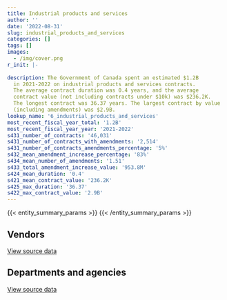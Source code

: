 ```yaml
---
title: Industrial products and services
author: ''
date: '2022-08-31'
slug: industrial_products_and_services
categories: []
tags: []
images:
  - /img/cover.png
r_init: |-
  
description: The Government of Canada spent an estimated $1.2B
  in 2021-2022 on industrial products and services contracts.
  The average contract duration was 0.4 years, and the average
  contract value (not including contracts under $10k) was $236.2K.
  The longest contract was 36.37 years. The largest contract by value
  (including amendments) was $2.9B.
lookup_name: '6_industrial_products_and_services'
most_recent_fiscal_year_total: '1.2B'
most_recent_fiscal_year_year: '2021-2022'
s431_number_of_contracts: '46,031'
s431_number_of_contracts_with_amendments: '2,514'
s431_number_of_contracts_amendments_percentage: '5%'
s432_mean_amendment_increase_percentage: '83%'
s434_mean_number_of_amendments: '1.51'
s433_total_amendment_increase_value: '953.8M'
s424_mean_duration: '0.4'
s421_mean_contract_value: '236.2K'
s425_max_duration: '36.37'
s422_max_contract_value: '2.9B'
---
```


<script src="/rmarkdown-libs/htmlwidgets/htmlwidgets.js"></script>
<link href="/rmarkdown-libs/datatables-css/datatables-crosstalk.css" rel="stylesheet" />
<script src="/rmarkdown-libs/datatables-binding/datatables.js"></script>
<script src="/rmarkdown-libs/jquery/jquery-3.6.0.min.js"></script>
<link href="/rmarkdown-libs/dt-core-bootstrap/css/dataTables.bootstrap.min.css" rel="stylesheet" />
<link href="/rmarkdown-libs/dt-core-bootstrap/css/dataTables.bootstrap.extra.css" rel="stylesheet" />
<script src="/rmarkdown-libs/dt-core-bootstrap/js/jquery.dataTables.min.js"></script>
<script src="/rmarkdown-libs/dt-core-bootstrap/js/dataTables.bootstrap.min.js"></script>
<link href="/rmarkdown-libs/crosstalk/css/crosstalk.min.css" rel="stylesheet" />
<script src="/rmarkdown-libs/crosstalk/js/crosstalk.min.js"></script>
<script src="/rmarkdown-libs/htmlwidgets/htmlwidgets.js"></script>
<link href="/rmarkdown-libs/datatables-css/datatables-crosstalk.css" rel="stylesheet" />
<script src="/rmarkdown-libs/datatables-binding/datatables.js"></script>
<script src="/rmarkdown-libs/jquery/jquery-3.6.0.min.js"></script>
<link href="/rmarkdown-libs/dt-core-bootstrap/css/dataTables.bootstrap.min.css" rel="stylesheet" />
<link href="/rmarkdown-libs/dt-core-bootstrap/css/dataTables.bootstrap.extra.css" rel="stylesheet" />
<script src="/rmarkdown-libs/dt-core-bootstrap/js/jquery.dataTables.min.js"></script>
<script src="/rmarkdown-libs/dt-core-bootstrap/js/dataTables.bootstrap.min.js"></script>
<link href="/rmarkdown-libs/crosstalk/css/crosstalk.min.css" rel="stylesheet" />
<script src="/rmarkdown-libs/crosstalk/js/crosstalk.min.js"></script>

{{< entity_summary_params >}}
{{< /entity_summary_params >}}

## Vendors

<div id="htmlwidget-1" style="width:100%;height:auto;" class="datatables html-widget"></div>
<script type="application/json" data-for="htmlwidget-1">{"x":{"style":"bootstrap","filter":"none","vertical":false,"data":[["<a href=\"/vendors/2220742_ontario/\">2220742 Ontario<\/a>","<a href=\"/vendors/3d_datacomm/\">3D datacomm<\/a>","<a href=\"/vendors/3m_canada_company/\">3M Canada Company<\/a>","<a href=\"/vendors/73719_newfoundland_labrador/\">73719 Newfoundland Labrador<\/a>","<a href=\"/vendors/9275_0181_quebec/\">9275 0181 Quebec<\/a>","<a href=\"/vendors/ab_sciex/\">AB Sciex<\/a>","<a href=\"/vendors/abb/\">ABB<\/a>","<a href=\"/vendors/abbott/\">Abbott<\/a>","<a href=\"/vendors/access_2_networks/\">Access 2 Networks<\/a>","<a href=\"/vendors/acklands_grainger/\">Acklands Grainger<\/a>","<a href=\"/vendors/acme_future_security_controls/\">Acme Future Security Controls<\/a>","<a href=\"/vendors/act/\">ACT<\/a>","<a href=\"/vendors/adapt_pharma_canada/\">Adapt Pharma Canada<\/a>","<a href=\"/vendors/adga_group/\">ADGA Group<\/a>","<a href=\"/vendors/advanced_business_interiors/\">Advanced Business Interiors<\/a>","<a href=\"/vendors/advanced_chippewa_technologies/\">Advanced Chippewa Technologies<\/a>","<a href=\"/vendors/aecom/\">AECOM<\/a>","<a href=\"/vendors/aeg_fuels/\">AEG Fuels<\/a>","<a href=\"/vendors/aerex_avionics/\">AEREX Avionics<\/a>","<a href=\"/vendors/aero_feu/\">Aero Feu<\/a>","<a href=\"/vendors/aero_supplies/\">Aero Supplies<\/a>","<a href=\"/vendors/afw_construction/\">AFW Construction<\/a>","<a href=\"/vendors/agilent/\">Agilent<\/a>","<a href=\"/vendors/ainsworth/\">Ainsworth<\/a>","<a href=\"/vendors/air_liquide_canada/\">Air Liquide Canada<\/a>","<a href=\"/vendors/airborne_systems/\">Airborne Systems<\/a>","<a href=\"/vendors/airboss_defense/\">AirBoss Defense<\/a>","<a href=\"/vendors/airbus/\">Airbus<\/a>","<a href=\"/vendors/alliance_energy/\">Alliance Energy<\/a>","<a href=\"/vendors/alliance_engineering_construction/\">Alliance Engineering Construction<\/a>","<a href=\"/vendors/als_canada/\">ALS Canada<\/a>","<a href=\"/vendors/altis_human_resources/\">Altis Human Resources<\/a>","<a href=\"/vendors/amazon/\">Amazon<\/a>","<a href=\"/vendors/amer_sports_canada/\">Amer Sports Canada<\/a>","<a href=\"/vendors/amron_construction/\">Amron Construction<\/a>","<a href=\"/vendors/amtech_aeronautical/\">Amtech Aeronautical<\/a>","<a href=\"/vendors/amtek_engineering/\">Amtek Engineering<\/a>","<a href=\"/vendors/anixter/\">Anixter<\/a>","<a href=\"/vendors/apparel_trimmings/\">Apparel Trimmings<\/a>","<a href=\"/vendors/applied_electonics/\">Applied Electonics<\/a>","<a href=\"/vendors/applied_systems_engineering/\">Applied Systems Engineering<\/a>","<a href=\"/vendors/apron_fuel_services/\">Apron Fuel Services<\/a>","<a href=\"/vendors/aqua_guard_spill_response/\">Aqua Guard Spill Response<\/a>","<a href=\"/vendors/aqua_lung_canada/\">Aqua Lung Canada<\/a>","<a href=\"/vendors/artex_sportswear/\">Artex Sportswear<\/a>","<a href=\"/vendors/asbex/\">Asbex<\/a>","<a href=\"/vendors/asokan_business_interiors/\">Asokan Business Interiors<\/a>","<a href=\"/vendors/atco/\">ATCO<\/a>","<a href=\"/vendors/atlantic_business_interiors/\">Atlantic Business Interiors<\/a>","<a href=\"/vendors/atlantica_mechanical_contractors/\">Atlantica Mechanical Contractors<\/a>","<a href=\"/vendors/ats_services/\">ATS Services<\/a>","<a href=\"/vendors/atwill_morin/\">Atwill Morin<\/a>","<a href=\"/vendors/av_tech/\">AV Tech<\/a>","<a href=\"/vendors/avi_spl_canada/\">AVI SPL Canada<\/a>","<a href=\"/vendors/avjet_holding/\">AVJET Holding<\/a>","<a href=\"/vendors/avondale_construction/\">Avondale Construction<\/a>","<a href=\"/vendors/axys_technologies/\">AXYS Technologies<\/a>","<a href=\"/vendors/b_braun_of_canada/\">B Braun of Canada<\/a>","<a href=\"/vendors/babcock_international_group/\">Babcock International Group<\/a>","<a href=\"/vendors/bae_systems/\">BAE Systems<\/a>","<a href=\"/vendors/banctec_canada/\">BancTec Canada<\/a>","<a href=\"/vendors/bargreen_ellingson/\">Bargreen Ellingson<\/a>","<a href=\"/vendors/baxter/\">Baxter<\/a>","<a href=\"/vendors/beckman_coulter_canada/\">Beckman Coulter Canada<\/a>","<a href=\"/vendors/bell_canada/\">Bell Canada<\/a>","<a href=\"/vendors/bell_textron/\">Bell Textron<\/a>","<a href=\"/vendors/bio_nuclear_diagnostics/\">Bio Nuclear Diagnostics<\/a>","<a href=\"/vendors/biomerieux_canada/\">Biomerieux Canada<\/a>","<a href=\"/vendors/black_mcdonald/\">Black McDonald<\/a>","<a href=\"/vendors/blumetric_environmental/\">Blumetric Environmental<\/a>","<a href=\"/vendors/bmt_fleet_technology/\">BMT Fleet Technology<\/a>","<a href=\"/vendors/bollore_logistics/\">Bollore Logistics<\/a>","<a href=\"/vendors/bombardier/\">Bombardier<\/a>","<a href=\"/vendors/bomimed/\">BOMImed<\/a>","<a href=\"/vendors/bouthillette_parizeau/\">Bouthillette Parizeau<\/a>","<a href=\"/vendors/brandt_tractor/\">Brandt Tractor<\/a>","<a href=\"/vendors/brawn_construction/\">Brawn Construction<\/a>","<a href=\"/vendors/broadnet_telecom/\">Broadnet Telecom<\/a>","<a href=\"/vendors/bronswerk_marine/\">Bronswerk Marine<\/a>","<a href=\"/vendors/brookfield_global_integrated_solutions/\">Brookfield Global Integrated Solutions<\/a>","<a href=\"/vendors/brs_innovations/\">BRS Innovations<\/a>","<a href=\"/vendors/bruker/\">Bruker<\/a>","<a href=\"/vendors/bureau_veritas/\">Bureau Veritas<\/a>","<a href=\"/vendors/c_core/\">C Core<\/a>","<a href=\"/vendors/cadex/\">Cadex<\/a>","<a href=\"/vendors/cae/\">CAE<\/a>","<a href=\"/vendors/calian/\">Calian<\/a>","<a href=\"/vendors/campbell_scientific_canada/\">Campbell Scientific Canada<\/a>","<a href=\"/vendors/canadian_corps_of_commissionaires/\">Canadian Corps of Commissionaires<\/a>","<a href=\"/vendors/canadian_leaseback/\">Canadian Leaseback<\/a>","<a href=\"/vendors/canadian_maritime_engineering/\">Canadian Maritime Engineering<\/a>","<a href=\"/vendors/canadian_nuclear_laboratories/\">Canadian Nuclear Laboratories<\/a>","<a href=\"/vendors/canadian_standards_association/\">Canadian Standards Association<\/a>","<a href=\"/vendors/canadyne_technologies/\">Canadyne Technologies<\/a>","<a href=\"/vendors/canam_ponts_canada/\">Canam Ponts Canada<\/a>","<a href=\"/vendors/canon/\">Canon<\/a>","<a href=\"/vendors/cansel_survey_equipment/\">Cansel Survey Equipment<\/a>","<a href=\"/vendors/cantec_systems/\">Cantec Systems<\/a>","<a href=\"/vendors/carleton_life_support_systems/\">Carleton Life Support Systems<\/a>","<a href=\"/vendors/carleton_university/\">Carleton University<\/a>","<a href=\"/vendors/carmichael_engineering/\">Carmichael Engineering<\/a>","<a href=\"/vendors/casp_aerospace/\">CASP Aerospace<\/a>","<a href=\"/vendors/cbci_telecom/\">CBCI Telecom<\/a>","<a href=\"/vendors/cdw_canada/\">CDW Canada<\/a>","<a href=\"/vendors/chandos_construction/\">Chandos Construction<\/a>","<a href=\"/vendors/chevron/\">Chevron<\/a>","<a href=\"/vendors/chubb_edwards/\">Chubb Edwards<\/a>","<a href=\"/vendors/cima/\">CIMA<\/a>","<a href=\"/vendors/clariant_canada/\">Clariant Canada<\/a>","<a href=\"/vendors/clermark/\">Clermark<\/a>","<a href=\"/vendors/coastal_restoration_masonry/\">Coastal Restoration Masonry<\/a>","<a href=\"/vendors/colt_canada/\">Colt Canada<\/a>","<a href=\"/vendors/columbia_fuels/\">Columbia Fuels<\/a>","<a href=\"/vendors/combat_networks/\">Combat Networks<\/a>","<a href=\"/vendors/compucom_canada/\">Compucom Canada<\/a>","<a href=\"/vendors/compugen/\">Compugen<\/a>","<a href=\"/vendors/con_pro_industries_canada/\">Con Pro Industries Canada<\/a>","<a href=\"/vendors/concept_controls/\">Concept Controls<\/a>","<a href=\"/vendors/conexsys/\">CONEXSYS<\/a>","<a href=\"/vendors/connex_telecommunications/\">Connex Telecommunications<\/a>","<a href=\"/vendors/convergint_technologies/\">Convergint Technologies<\/a>","<a href=\"/vendors/ctoms/\">CTOMS<\/a>","<a href=\"/vendors/cubic_defense_applications/\">Cubic Defense Applications<\/a>","<a href=\"/vendors/cullen_diesel_power/\">Cullen Diesel Power<\/a>","<a href=\"/vendors/cummins_canada/\">Cummins Canada<\/a>","<a href=\"/vendors/d_doyle_installations/\">D Doyle Installations<\/a>","<a href=\"/vendors/d_mark_biosciences/\">D Mark Biosciences<\/a>","<a href=\"/vendors/daimler/\">Daimler<\/a>","<a href=\"/vendors/dalhousie_university/\">Dalhousie University<\/a>","<a href=\"/vendors/dasco_equipment/\">DASCO Equipment<\/a>","<a href=\"/vendors/data_communications_management/\">Data Communications Management<\/a>","<a href=\"/vendors/davtair_industries/\">Davtair Industries<\/a>","<a href=\"/vendors/dbc_marine_safety_systems/\">DBC Marine Safety Systems<\/a>","<a href=\"/vendors/decisive_group/\">Decisive Group<\/a>","<a href=\"/vendors/delco_automation/\">Delco Automation<\/a>","<a href=\"/vendors/dell_computer/\">Dell Computer<\/a>","<a href=\"/vendors/devlin_construction/\">Devlin Construction<\/a>","<a href=\"/vendors/dew_engineering/\">DEW Engineering<\/a>","<a href=\"/vendors/dexter_construction/\">Dexter Construction<\/a>","<a href=\"/vendors/diligens/\">Diligens<\/a>","<a href=\"/vendors/dnr_consulting_group/\">DNR Consulting Group<\/a>","<a href=\"/vendors/draeger/\">Draeger<\/a>","<a href=\"/vendors/dss_marine/\">DSS Marine<\/a>","<a href=\"/vendors/dymech_engineering/\">Dymech Engineering<\/a>","<a href=\"/vendors/eastpoint_engineering/\">Eastpoint Engineering<\/a>","<a href=\"/vendors/ebsco_canada/\">EBSCO Canada<\/a>","<a href=\"/vendors/eclipsys_solutions/\">Eclipsys Solutions<\/a>","<a href=\"/vendors/elbit_systems/\">Elbit Systems<\/a>","<a href=\"/vendors/ellisdon/\">Ellisdon<\/a>","<a href=\"/vendors/emcon_services/\">Emcon Services<\/a>","<a href=\"/vendors/emergent_biosolutions/\">Emergent Biosolutions<\/a>","<a href=\"/vendors/empowered_networks/\">Empowered Networks<\/a>","<a href=\"/vendors/ems_technologies/\">EMS Technologies<\/a>","<a href=\"/vendors/englobe/\">Englobe<\/a>","<a href=\"/vendors/entrust/\">Entrust<\/a>","<a href=\"/vendors/esbe_scientific_industries/\">ESBE Scientific Industries<\/a>","<a href=\"/vendors/esri/\">ESRI<\/a>","<a href=\"/vendors/evolvecomp_construction/\">EvolveComp Construction<\/a>","<a href=\"/vendors/fca_canada/\">FCA Canada<\/a>","<a href=\"/vendors/felix_technology/\">Felix Technology<\/a>","<a href=\"/vendors/ffg/\">FFG<\/a>","<a href=\"/vendors/fidelity_engineering_construction/\">Fidelity Engineering Construction<\/a>","<a href=\"/vendors/finning_international/\">Finning International<\/a>","<a href=\"/vendors/flex_knit/\">Flex Knit<\/a>","<a href=\"/vendors/flight_fuels/\">Flight Fuels<\/a>","<a href=\"/vendors/fn_herstal/\">FN Herstal<\/a>","<a href=\"/vendors/ford_motor_company/\">Ford Motor Company<\/a>","<a href=\"/vendors/fort_garry_fire_truck/\">Fort Garry Fire Truck<\/a>","<a href=\"/vendors/fournier_construction_industrielle/\">Fournier Construction Industrielle<\/a>","<a href=\"/vendors/francis_canada_truck_centre/\">Francis Canada Truck Centre<\/a>","<a href=\"/vendors/frequentis_canada/\">Frequentis Canada<\/a>","<a href=\"/vendors/fsc/\">FSC<\/a>","<a href=\"/vendors/g4s_security_services/\">G4S Security Services<\/a>","<a href=\"/vendors/gab_induspac/\">GAB Induspac<\/a>","<a href=\"/vendors/gamble_technologies/\">Gamble Technologies<\/a>","<a href=\"/vendors/gap_wireless/\">Gap Wireless<\/a>","<a href=\"/vendors/gartner/\">Gartner<\/a>","<a href=\"/vendors/gateway_mechanical_services/\">Gateway Mechanical Services<\/a>","<a href=\"/vendors/gdi_services/\">GDI Services<\/a>","<a href=\"/vendors/general_dynamics/\">General Dynamics<\/a>","<a href=\"/vendors/general_electric_canada/\">General Electric Canada<\/a>","<a href=\"/vendors/general_motors/\">General Motors<\/a>","<a href=\"/vendors/genesis_integration/\">Genesis Integration<\/a>","<a href=\"/vendors/genome_quebec/\">Genome Quebec<\/a>","<a href=\"/vendors/gentex_international/\">Gentex International<\/a>","<a href=\"/vendors/george_courey/\">George Courey<\/a>","<a href=\"/vendors/geospectrum_technologies/\">GeoSpectrum Technologies<\/a>","<a href=\"/vendors/getinge_canada/\">Getinge Canada<\/a>","<a href=\"/vendors/gfl_environmental/\">GFL Environmental<\/a>","<a href=\"/vendors/gilmore_reproductions/\">Gilmore Reproductions<\/a>","<a href=\"/vendors/glasshouse_systems/\">GlassHouse Systems<\/a>","<a href=\"/vendors/global_life_sciences_solutions/\">Global Life Sciences Solutions<\/a>","<a href=\"/vendors/global_total_office/\">Global Total Office<\/a>","<a href=\"/vendors/global_upholstery/\">Global Upholstery<\/a>","<a href=\"/vendors/gm_developpement/\">GM Developpement<\/a>","<a href=\"/vendors/go_deep_international/\">Go Deep International<\/a>","<a href=\"/vendors/golder_associates/\">Golder Associates<\/a>","<a href=\"/vendors/grand_toy/\">Grand Toy<\/a>","<a href=\"/vendors/graw_radiosondes/\">Graw Radiosondes<\/a>","<a href=\"/vendors/grey_rock_services/\">Grey Rock Services<\/a>","<a href=\"/vendors/griffin_engineered_systems/\">Griffin Engineered Systems<\/a>","<a href=\"/vendors/gunter_langkopf_maschinenbau/\">Gunter Langkopf Maschinenbau<\/a>","<a href=\"/vendors/harnois_energies/\">Harnois Energies<\/a>","<a href=\"/vendors/hawboldt_industries/\">Hawboldt Industries<\/a>","<a href=\"/vendors/haworth/\">Haworth<\/a>","<a href=\"/vendors/heddle_marine_services/\">Heddle Marine Services<\/a>","<a href=\"/vendors/hensoltd_sensors/\">Hensoltd Sensors<\/a>","<a href=\"/vendors/hercules_slr/\">Hercules SLR<\/a>","<a href=\"/vendors/highlands_fuel_delivery/\">Highlands Fuel Delivery<\/a>","<a href=\"/vendors/hitachi_data_systems/\">Hitachi Data Systems<\/a>","<a href=\"/vendors/hitrac/\">Hitrac<\/a>","<a href=\"/vendors/honeywell/\">Honeywell<\/a>","<a href=\"/vendors/hoskin_scientific/\">Hoskin Scientific<\/a>","<a href=\"/vendors/houle_electric/\">Houle Electric<\/a>","<a href=\"/vendors/humansystems/\">HumanSystems<\/a>","<a href=\"/vendors/hypertec/\">Hypertec<\/a>","<a href=\"/vendors/ibiska_telecom/\">Ibiska Telecom<\/a>","<a href=\"/vendors/ibm_canada/\">IBM Canada<\/a>","<a href=\"/vendors/iceberg_networks/\">Iceberg Networks<\/a>","<a href=\"/vendors/iic_technologies/\">IIC Technologies<\/a>","<a href=\"/vendors/illumina_canada/\">Illumina Canada<\/a>","<a href=\"/vendors/imperial_oil/\">Imperial Oil<\/a>","<a href=\"/vendors/imtech_marine_canada/\">Imtech Marine Canada<\/a>","<a href=\"/vendors/indal_technologies/\">Indal Technologies<\/a>","<a href=\"/vendors/industra_construction/\">Industra Construction<\/a>","<a href=\"/vendors/industries_ocean/\">Industries Ocean<\/a>","<a href=\"/vendors/innovasea_marine_systems_canada/\">Innovasea Marine Systems Canada<\/a>","<a href=\"/vendors/insa/\">Insa<\/a>","<a href=\"/vendors/integra_networks/\">Integra Networks<\/a>","<a href=\"/vendors/integrated_distribution_systems/\">Integrated Distribution Systems<\/a>","<a href=\"/vendors/inter_medico/\">Inter Medico<\/a>","<a href=\"/vendors/interactive_audio_visual/\">Interactive Audio Visual<\/a>","<a href=\"/vendors/intercon_marine/\">Intercon Marine<\/a>","<a href=\"/vendors/interworks_contracting/\">Interworks Contracting<\/a>","<a href=\"/vendors/iron_mountain/\">Iron Mountain<\/a>","<a href=\"/vendors/irving_oil/\">Irving Oil<\/a>","<a href=\"/vendors/it_net_consultants/\">IT NET Consultants<\/a>","<a href=\"/vendors/itex/\">ITEX<\/a>","<a href=\"/vendors/j_j_trailers_manufacturers_and_sales/\">J J Trailers Manufacturers and Sales<\/a>","<a href=\"/vendors/j_l_richards_associates/\">J L Richards Associates<\/a>","<a href=\"/vendors/jankel_tactical_systems/\">Jankel Tactical Systems<\/a>","<a href=\"/vendors/jasco_applied_sciences_canada/\">JASCO Applied Sciences Canada<\/a>","<a href=\"/vendors/jastram_engineering/\">Jastram Engineering<\/a>","<a href=\"/vendors/jht_defense/\">JHT Defense<\/a>","<a href=\"/vendors/jim_pattison_industries/\">Jim Pattison Industries<\/a>","<a href=\"/vendors/johnson_controls_canada/\">Johnson Controls Canada<\/a>","<a href=\"/vendors/johnson_s_construction/\">Johnson’s Construction<\/a>","<a href=\"/vendors/joneljim_concrete_construction/\">Joneljim Concrete Construction<\/a>","<a href=\"/vendors/joseph_elie/\">Joseph Elie<\/a>","<a href=\"/vendors/jp2g_consultants/\">JP2G Consultants<\/a>","<a href=\"/vendors/jsk_naval_support/\">Jsk Naval Support<\/a>","<a href=\"/vendors/kanter_marine/\">Kanter Marine<\/a>","<a href=\"/vendors/kayway_industries/\">Kayway Industries<\/a>","<a href=\"/vendors/keysight_technologies_canada/\">Keysight Technologies Canada<\/a>","<a href=\"/vendors/keystone_environmental/\">Keystone Environmental<\/a>","<a href=\"/vendors/keystone_supplies_international/\">Keystone Supplies International<\/a>","<a href=\"/vendors/kinetic_construction/\">Kinetic Construction<\/a>","<a href=\"/vendors/kodiak_group_holdings/\">Kodiak Group Holdings<\/a>","<a href=\"/vendors/kone/\">KONE<\/a>","<a href=\"/vendors/kongsberg/\">Kongsberg<\/a>","<a href=\"/vendors/konica_minolta_business_solutions/\">Konica Minolta Business Solutions<\/a>","<a href=\"/vendors/kpmg/\">KPMG<\/a>","<a href=\"/vendors/kubota_canada/\">Kubota Canada<\/a>","<a href=\"/vendors/kyndryl_canada/\">Kyndryl Canada<\/a>","<a href=\"/vendors/l_p_royer/\">L P Royer<\/a>","<a href=\"/vendors/l3harris/\">L3Harris<\/a>","<a href=\"/vendors/landco_construction/\">Landco Construction<\/a>","<a href=\"/vendors/larry_penner_enterprises/\">Larry Penner Enterprises<\/a>","<a href=\"/vendors/lengkeek_vessel_engineering/\">Lengkeek Vessel Engineering<\/a>","<a href=\"/vendors/leonardo/\">Leonardo<\/a>","<a href=\"/vendors/les_huiles_desroches/\">Les Huiles Desroches<\/a>","<a href=\"/vendors/levitt_safety/\">Levitt Safety<\/a>","<a href=\"/vendors/liebherr_canada/\">Liebherr Canada<\/a>","<a href=\"/vendors/life_technologies/\">Life Technologies<\/a>","<a href=\"/vendors/liftking_manufacturing/\">LiftKing Manufacturing<\/a>","<a href=\"/vendors/lloyd_s_register_canada/\">Lloyd’s Register Canada<\/a>","<a href=\"/vendors/lockheed_martin/\">Lockheed Martin<\/a>","<a href=\"/vendors/logistik_unicorp/\">Logistik Unicorp<\/a>","<a href=\"/vendors/luxton_construction/\">Luxton Construction<\/a>","<a href=\"/vendors/m_d_charlton/\">M D Charlton<\/a>","<a href=\"/vendors/macdonald_dettwiler_and_associates/\">Macdonald Dettwiler and Associates<\/a>","<a href=\"/vendors/macewen_petroleum/\">MacEwen Petroleum<\/a>","<a href=\"/vendors/mackinnon_and_olding/\">MacKinnon and Olding<\/a>","<a href=\"/vendors/maconnerie_dynamique/\">Maconnerie Dynamique<\/a>","<a href=\"/vendors/magal_s3_canada/\">Magal S3 Canada<\/a>","<a href=\"/vendors/magellan_aerospace/\">Magellan Aerospace<\/a>","<a href=\"/vendors/man_energy_solutions_canada/\">MAN Energy Solutions Canada<\/a>","<a href=\"/vendors/maritime_fence/\">Maritime Fence<\/a>","<a href=\"/vendors/maritime_fuels/\">Maritime Fuels<\/a>","<a href=\"/vendors/martec/\">Martec<\/a>","<a href=\"/vendors/martech_electrical_systems/\">Martech Electrical Systems<\/a>","<a href=\"/vendors/masontech/\">Masontech<\/a>","<a href=\"/vendors/matcon_environmental/\">Matcon Environmental<\/a>","<a href=\"/vendors/mccolman_sons_demolition/\">McColman Sons Demolition<\/a>","<a href=\"/vendors/mckesson_canada/\">McKesson Canada<\/a>","<a href=\"/vendors/meal_kit_supply_canada/\">Meal Kit Supply Canada<\/a>","<a href=\"/vendors/med_eng_holdings/\">Med Eng Holdings<\/a>","<a href=\"/vendors/mega_tech/\">Mega Tech<\/a>","<a href=\"/vendors/meggitt/\">Meggitt<\/a>","<a href=\"/vendors/mercedes_benz_canada/\">Mercedes Benz Canada<\/a>","<a href=\"/vendors/merck_frosst/\">Merck Frosst<\/a>","<a href=\"/vendors/mercury_marine/\">Mercury Marine<\/a>","<a href=\"/vendors/meridian_medical_technologies/\">Meridian Medical Technologies<\/a>","<a href=\"/vendors/metalcraft_marine/\">Metalcraft Marine<\/a>","<a href=\"/vendors/metocean_telematics/\">Metocean Telematics<\/a>","<a href=\"/vendors/metro_paving_and_road_building/\">Metro Paving and Road Building<\/a>","<a href=\"/vendors/michelin/\">Michelin<\/a>","<a href=\"/vendors/micronostyx/\">Micronostyx<\/a>","<a href=\"/vendors/microsoft_canada/\">Microsoft Canada<\/a>","<a href=\"/vendors/mid_canada_mod_center/\">Mid Canada Mod Center<\/a>","<a href=\"/vendors/millbrook_tactical/\">Millbrook Tactical<\/a>","<a href=\"/vendors/ministry_of_finance/\">Ministry of Finance<\/a>","<a href=\"/vendors/mishkumi_technologies/\">Mishkumi Technologies<\/a>","<a href=\"/vendors/mitsubishi_motor_sales/\">Mitsubishi Motor Sales<\/a>","<a href=\"/vendors/mls_overseas/\">MLS Overseas<\/a>","<a href=\"/vendors/mobile_valve/\">Mobile Valve<\/a>","<a href=\"/vendors/mobility_lab/\">Mobility Lab<\/a>","<a href=\"/vendors/modern_construction/\">Modern Construction<\/a>","<a href=\"/vendors/moore_canada/\">Moore Canada<\/a>","<a href=\"/vendors/morpho_canada/\">Morpho Canada<\/a>","<a href=\"/vendors/motor_coach_industries/\">Motor Coach Industries<\/a>","<a href=\"/vendors/motorola_solutions_canada/\">Motorola Solutions Canada<\/a>","<a href=\"/vendors/mts_allstream/\">MTS Allstream<\/a>","<a href=\"/vendors/mustang_survival/\">Mustang Survival<\/a>","<a href=\"/vendors/nanometrics/\">Nanometrics<\/a>","<a href=\"/vendors/nav_canada/\">NAV Canada<\/a>","<a href=\"/vendors/nexter_systems/\">Nexter Systems<\/a>","<a href=\"/vendors/nimble_information_strategies/\">Nimble Information Strategies<\/a>","<a href=\"/vendors/nisha_techonologies/\">Nisha Techonologies<\/a>","<a href=\"/vendors/nokia_canada/\">Nokia Canada<\/a>","<a href=\"/vendors/northern_micro/\">Northern Micro<\/a>","<a href=\"/vendors/northfield_metal_products/\">Northfield Metal Products<\/a>","<a href=\"/vendors/northrop_grumman/\">Northrop Grumman<\/a>","<a href=\"/vendors/northwest_marine_technology/\">Northwest Marine Technology<\/a>","<a href=\"/vendors/nortrax_canada/\">Nortrax Canada<\/a>","<a href=\"/vendors/nova_networks/\">Nova Networks<\/a>","<a href=\"/vendors/nua_office/\">NUA Office<\/a>","<a href=\"/vendors/nuctech_company/\">NUCTECH Company<\/a>","<a href=\"/vendors/oei_krueger/\">OEI Krueger<\/a>","<a href=\"/vendors/okanagan_aggregates/\">Okanagan Aggregates<\/a>","<a href=\"/vendors/omnitech_electronics/\">Omnitech Electronics<\/a>","<a href=\"/vendors/onx_enterprise_solutions/\">OnX Enterprise Solutions<\/a>","<a href=\"/vendors/optiv_canada_federal/\">Optiv Canada Federal<\/a>","<a href=\"/vendors/otis_elevator/\">Otis Elevator<\/a>","<a href=\"/vendors/p_k_welding_fabricators/\">P K Welding Fabricators<\/a>","<a href=\"/vendors/pacific_safety_products/\">Pacific Safety Products<\/a>","<a href=\"/vendors/pacwill_environmental/\">Pacwill Environmental<\/a>","<a href=\"/vendors/pal_aerospace/\">PAL Aerospace<\/a>","<a href=\"/vendors/paladin_group/\">Paladin Group<\/a>","<a href=\"/vendors/parkland_industries/\">Parkland Industries<\/a>","<a href=\"/vendors/parkland_refining/\">Parkland Refining<\/a>","<a href=\"/vendors/patlon_aircraft_industries/\">Patlon Aircraft Industries<\/a>","<a href=\"/vendors/pattison_sign_group/\">Pattison Sign Group<\/a>","<a href=\"/vendors/pcl_constructors/\">PCL Constructors<\/a>","<a href=\"/vendors/peerless_garments/\">Peerless Garments<\/a>","<a href=\"/vendors/pennecon/\">Pennecon<\/a>","<a href=\"/vendors/persistent_systems/\">Persistent Systems<\/a>","<a href=\"/vendors/peter_kiewit_sons/\">Peter Kiewit Sons<\/a>","<a href=\"/vendors/peters_construction/\">Peters Construction<\/a>","<a href=\"/vendors/petro_air_services/\">Petro Air Services<\/a>","<a href=\"/vendors/phaselock_systems_international/\">Phaselock Systems International<\/a>","<a href=\"/vendors/pitney_bowes/\">Pitney Bowes<\/a>","<a href=\"/vendors/pmb_electrical_services/\">PMB Electrical Services<\/a>","<a href=\"/vendors/pmg_technologies/\">PMG Technologies<\/a>","<a href=\"/vendors/podolinsky_equipment/\">Podolinsky Equipment<\/a>","<a href=\"/vendors/polaris_industries/\">Polaris Industries<\/a>","<a href=\"/vendors/port_of_spain_holdings/\">Port of Spain Holdings<\/a>","<a href=\"/vendors/primex_project_management/\">PRIMEX Project Management<\/a>","<a href=\"/vendors/printers_plus/\">Printers Plus<\/a>","<a href=\"/vendors/promaxis/\">Promaxis<\/a>","<a href=\"/vendors/purelogic/\">PureLogic<\/a>","<a href=\"/vendors/purespirit_solutions/\">PureSpirIT Solutions<\/a>","<a href=\"/vendors/pylon_electronics/\">Pylon Electronics<\/a>","<a href=\"/vendors/qiagen/\">QIAGEN<\/a>","<a href=\"/vendors/qinetiq/\">QinetiQ<\/a>","<a href=\"/vendors/r_e_gilmore_investments/\">R E Gilmore Investments<\/a>","<a href=\"/vendors/radiation_solutions/\">Radiation Solutions<\/a>","<a href=\"/vendors/rampart_international/\">Rampart International<\/a>","<a href=\"/vendors/randstad/\">Randstad<\/a>","<a href=\"/vendors/rapiscan_systems/\">Rapiscan Systems<\/a>","<a href=\"/vendors/raytheon/\">Raytheon<\/a>","<a href=\"/vendors/regent_construction/\">Regent Construction<\/a>","<a href=\"/vendors/revision_military/\">Revision Military<\/a>","<a href=\"/vendors/rheinmetall/\">Rheinmetall<\/a>","<a href=\"/vendors/ricoh/\">Ricoh<\/a>","<a href=\"/vendors/rightway_sanitation_services/\">Rightway Sanitation Services<\/a>","<a href=\"/vendors/roche_diagnostics/\">Roche Diagnostics<\/a>","<a href=\"/vendors/rockwell_collins_canada/\">Rockwell Collins Canada<\/a>","<a href=\"/vendors/rogers/\">Rogers<\/a>","<a href=\"/vendors/rohde_schwarz_canada/\">Rohde Schwarz Canada<\/a>","<a href=\"/vendors/rolling_tides_construction/\">Rolling Tides Construction<\/a>","<a href=\"/vendors/rosborough_boats/\">Rosborough Boats<\/a>","<a href=\"/vendors/rush_truck_centres_of_canada/\">Rush Truck Centres of Canada<\/a>","<a href=\"/vendors/russel_metals/\">Russel Metals<\/a>","<a href=\"/vendors/rycom/\">Rycom<\/a>","<a href=\"/vendors/saab/\">Saab<\/a>","<a href=\"/vendors/sca_shipping_consultants_associated/\">SCA Shipping Consultants Associated<\/a>","<a href=\"/vendors/scansa_construction/\">Scansa Construction<\/a>","<a href=\"/vendors/seacoast_marine_electronics/\">Seacoast Marine Electronics<\/a>","<a href=\"/vendors/seagate_construction/\">Seagate Construction<\/a>","<a href=\"/vendors/seaspan_victoria_shipyards/\">Seaspan Victoria Shipyards<\/a>","<a href=\"/vendors/sed_systems/\">Sed Systems<\/a>","<a href=\"/vendors/setanta_contracting/\">Setanta Contracting<\/a>","<a href=\"/vendors/sgs_axys_analytical_services/\">SGS Axys Analytical Services<\/a>","<a href=\"/vendors/sharp_electronics/\">Sharp Electronics<\/a>","<a href=\"/vendors/shell_canada_products/\">Shell Canada Products<\/a>","<a href=\"/vendors/siemens/\">Siemens<\/a>","<a href=\"/vendors/simex_defence/\">Simex Defence<\/a>","<a href=\"/vendors/simplex_grinnell/\">Simplex Grinnell<\/a>","<a href=\"/vendors/slr_consulting_canada/\">SLR Consulting Canada<\/a>","<a href=\"/vendors/smiths_detection/\">Smiths Detection<\/a>","<a href=\"/vendors/snc_lavalin/\">SNC Lavalin<\/a>","<a href=\"/vendors/softchoice/\">Softchoice<\/a>","<a href=\"/vendors/solotech/\">Solotech<\/a>","<a href=\"/vendors/southwest_research_institute/\">Southwest Research Institute<\/a>","<a href=\"/vendors/spartan_bioscience/\">Spartan Bioscience<\/a>","<a href=\"/vendors/sra_staffing_solutions/\">SRA Staffing Solutions<\/a>","<a href=\"/vendors/st_john_ambulance/\">St John Ambulance<\/a>","<a href=\"/vendors/st_joseph_print_group/\">St Joseph Print Group<\/a>","<a href=\"/vendors/st_ops_tactical_training_canada/\">St Ops Tactical Training Canada<\/a>","<a href=\"/vendors/stantec/\">Stantec<\/a>","<a href=\"/vendors/steris_canada/\">STERIS Canada<\/a>","<a href=\"/vendors/stoneworks_technologies/\">Stoneworks Technologies<\/a>","<a href=\"/vendors/strong_bros_general_contracting/\">Strong Bros General Contracting<\/a>","<a href=\"/vendors/stryker_canada/\">Stryker Canada<\/a>","<a href=\"/vendors/summit_canada_distributors/\">Summit Canada Distributors<\/a>","<a href=\"/vendors/sun_life_assurance_company/\">Sun Life Assurance Company<\/a>","<a href=\"/vendors/suncor_energy/\">Suncor Energy<\/a>","<a href=\"/vendors/super_channel_international/\">Super Channel International<\/a>","<a href=\"/vendors/supremex/\">SupremeX<\/a>","<a href=\"/vendors/sutherland_excavating/\">Sutherland Excavating<\/a>","<a href=\"/vendors/synersolutions_technologies/\">SynerSolutions Technologies<\/a>","<a href=\"/vendors/systems_for_research/\">Systems for Research<\/a>","<a href=\"/vendors/techne_seating_component/\">Techne Seating Component<\/a>","<a href=\"/vendors/techno_feu/\">Techno Feu<\/a>","<a href=\"/vendors/tecsis/\">Tecsis<\/a>","<a href=\"/vendors/teknion/\">Teknion<\/a>","<a href=\"/vendors/teksystems_canada/\">Teksystems Canada<\/a>","<a href=\"/vendors/telecom_computer_services/\">Telecom Computer Services<\/a>","<a href=\"/vendors/telecommunication_support_services/\">Telecommunication Support Services<\/a>","<a href=\"/vendors/teledyne/\">Teledyne<\/a>","<a href=\"/vendors/telephonics/\">Telephonics<\/a>","<a href=\"/vendors/telesat/\">Telesat<\/a>","<a href=\"/vendors/telus_canada/\">Telus Canada<\/a>","<a href=\"/vendors/tenaquip/\">Tenaquip<\/a>","<a href=\"/vendors/teramach_technologies/\">Teramach Technologies<\/a>","<a href=\"/vendors/tervita/\">Tervita<\/a>","<a href=\"/vendors/testforce_systems/\">Testforce Systems<\/a>","<a href=\"/vendors/thales/\">Thales<\/a>","<a href=\"/vendors/the_aim_group/\">The AIM Group<\/a>","<a href=\"/vendors/the_masha_krupp_translation_group/\">The Masha Krupp Translation Group<\/a>","<a href=\"/vendors/the_mathworks/\">The Mathworks<\/a>","<a href=\"/vendors/the_stevens_company/\">The Stevens Company<\/a>","<a href=\"/vendors/thermo_fisher_scientific/\">Thermo Fisher Scientific<\/a>","<a href=\"/vendors/thomson_reuters/\">Thomson Reuters<\/a>","<a href=\"/vendors/thornhill_medical/\">Thornhill Medical<\/a>","<a href=\"/vendors/thyssenkrupp_elevator/\">Thyssenkrupp Elevator<\/a>","<a href=\"/vendors/toromont/\">Toromont<\/a>","<a href=\"/vendors/totem_offisource/\">Totem Offisource<\/a>","<a href=\"/vendors/toyota/\">Toyota<\/a>","<a href=\"/vendors/tpg_technology_consultants/\">Tpg Technology Consultants<\/a>","<a href=\"/vendors/trainor_mechanical_contractors/\">Trainor Mechanical Contractors<\/a>","<a href=\"/vendors/transpolar_technology/\">Transpolar Technology<\/a>","<a href=\"/vendors/traytown_builders/\">Traytown Builders<\/a>","<a href=\"/vendors/troy_life_fire_safety/\">Troy Life Fire Safety<\/a>","<a href=\"/vendors/tulmar_safety_systems/\">Tulmar Safety Systems<\/a>","<a href=\"/vendors/tyco_integrated_fire_security/\">Tyco Integrated Fire Security<\/a>","<a href=\"/vendors/tyr_tactical/\">TYR Tactical<\/a>","<a href=\"/vendors/ultra_electronics/\">Ultra Electronics<\/a>","<a href=\"/vendors/unisource/\">Unisource<\/a>","<a href=\"/vendors/unisync_group/\">Unisync Group<\/a>","<a href=\"/vendors/united_rentals_of_canada/\">United Rentals of Canada<\/a>","<a href=\"/vendors/united_states_department_of_the_air_force/\">United States Department of the Air Force<\/a>","<a href=\"/vendors/united_states_department_of_the_army/\">United States Department of the Army<\/a>","<a href=\"/vendors/united_states_department_of_the_navy/\">United States Department of the Navy<\/a>","<a href=\"/vendors/universite_laval/\">Universite Laval<\/a>","<a href=\"/vendors/university_of_alberta/\">University of Alberta<\/a>","<a href=\"/vendors/university_of_british_columbia/\">University of British Columbia<\/a>","<a href=\"/vendors/university_of_ottawa/\">University of Ottawa<\/a>","<a href=\"/vendors/university_of_regina/\">University of Regina<\/a>","<a href=\"/vendors/university_of_saskatchewan/\">University of Saskatchewan<\/a>","<a href=\"/vendors/university_of_toronto/\">University of Toronto<\/a>","<a href=\"/vendors/university_of_waterloo/\">University of Waterloo<\/a>","<a href=\"/vendors/university_of_western_ontario/\">University of Western Ontario<\/a>","<a href=\"/vendors/uqsuq/\">Uqsuq<\/a>","<a href=\"/vendors/vaisala_canada/\">Vaisala Canada<\/a>","<a href=\"/vendors/valcom_consulting/\">Valcom Consulting<\/a>","<a href=\"/vendors/value_master_builders/\">Value Master Builders<\/a>","<a href=\"/vendors/van_kappel_international/\">Van Kappel International<\/a>","<a href=\"/vendors/vancouver_pile_driving/\">Vancouver Pile Driving<\/a>","<a href=\"/vendors/vanrx_pharmasystems/\">Vanrx Pharmasystems<\/a>","<a href=\"/vendors/visiontec/\">Visiontec<\/a>","<a href=\"/vendors/vmware/\">VMware<\/a>","<a href=\"/vendors/vwr_international/\">VWR International<\/a>","<a href=\"/vendors/wade_general_contracting/\">Wade General Contracting<\/a>","<a href=\"/vendors/wajax/\">Wajax<\/a>","<a href=\"/vendors/wartsila/\">Wartsila<\/a>","<a href=\"/vendors/waste_management_of_canada/\">Waste Management of Canada<\/a>","<a href=\"/vendors/watchguard_video/\">WatchGuard Video<\/a>","<a href=\"/vendors/waters/\">Waters<\/a>","<a href=\"/vendors/weatherhaven_canada/\">Weatherhaven Canada<\/a>","<a href=\"/vendors/webster_electric/\">Webster Electric<\/a>","<a href=\"/vendors/wesco_distribution_canada/\">WESCO Distribution Canada<\/a>","<a href=\"/vendors/westbury_national_show_systems/\">Westbury National Show Systems<\/a>","<a href=\"/vendors/westower_communications/\">WesTower Communications<\/a>","<a href=\"/vendors/wildlife_computers/\">Wildlife Computers<\/a>","<a href=\"/vendors/wintersteiger/\">WINTERSTEIGER<\/a>","<a href=\"/vendors/world_fuel_services/\">World Fuel Services<\/a>","<a href=\"/vendors/wsp/\">WSP<\/a>","<a href=\"/vendors/xerox/\">Xerox<\/a>","<a href=\"/vendors/yamaha_motors_canada/\">Yamaha Motors Canada<\/a>","<a href=\"/vendors/zoll_medical_canada/\">ZOLL Medical Canada<\/a>","<a href=\"/vendors/zycom/\">Zycom<\/a>"],[null,33626.51,1394555.43,null,null,1273891.05,null,125042.5,null,1504864.15,2567086.62,null,227303.5,8543243.81,2976191.9,16699.14,0,null,null,183954.68,12605.15,38691.86,5365824.37,null,890103.3,5590662.22,1190415.12,241510206.57,0,null,null,null,null,1868542.75,178494.95,10500,67849.12,620961.69,1978857.82,76420.26,null,116336.01,3506030.58,48094.72,4497464.15,160663.34,1420583.23,null,346884.01,null,null,null,211061.9,50386.44,106488.7,245696,365165.73,null,467668.04,1003766.42,21041.47,3260878.65,null,1215417.11,39174995.64,null,0,35564.15,1788037.89,38127.34,28631.41,null,null,null,null,40286.99,13492.2,115663.88,11144572.03,12185.36,102993.97,283950.73,21000,372356.36,13273.47,8735223.38,null,1329812.15,null,null,46391,4268.89,null,4672261.91,1694362.78,341724.5,726826.54,1575210.25,1331585.89,null,164660.6,299133.6,438982.57,164393.18,3590045.01,3631.2,269985.09,null,1515472.51,562325.43,null,2337791.84,24700.21,null,14303.74,52713.22,null,269765.14,24973,null,305820.92,43488.43,30871192.74,209306,3647098.89,80782.46,187660.26,82304.12,null,1591809.29,107472.09,null,14483.1,168874.02,2383523.35,109617.57,2354421.63,9080389.98,null,32690.8,18970.51,597066.13,9108872.12,1431283.93,null,null,101928.29,11362448.38,2868368.73,null,3560807.74,153624.67,1024338.13,0,null,104654.15,null,2769758,24870.3,4276647.24,7609413.36,null,354990.85,1275360.86,null,null,104559,16137.05,null,null,93112.24,null,19711.39,1141227.89,997345.82,812152.66,null,2564528.4,null,3925307.82,863935.04,56091,2910423.25,17931.51,0,37428.35,32035.71,1106139.22,null,10396,null,null,39713.2,387691.3,null,1611257.4,0,114159.47,2423822.3,null,21262.5,154649.8,null,274170.18,62956.25,null,1289137.55,54046.49,null,292695.5,168554.08,3133343.91,3058793.35,3496035.88,null,229345.83,null,2271756.43,78614.89,37837.55,3788362.67,262287.17,2432392.74,114081.4,null,null,1569781.04,21529.76,null,193057.76,421386,null,null,272192.51,54549.46,null,null,9780.76,118203.54,4668.74,20399.84,910169.44,635246.58,1194457.32,2957278.39,12435.68,null,5906892.73,null,28595.68,1298536.66,null,1907030.81,1066749.27,0,2191954.54,null,19131.71,895199.77,5870613.72,null,20905,56432.14,1189623.32,995047.98,72917917.76,null,null,null,17791.72,null,3266891.63,null,3283217.77,9609.48,null,9039720.48,21458456.8,null,1090384.45,null,291891.18,1834698.87,null,6956305.52,null,null,null,null,null,111376.6,295841.44,null,null,27300,null,261082.06,309064.76,1257671.74,null,22500.35,17026.84,null,null,289800.03,61563.62,1464129.3,null,137424.95,null,1125857.6,63572.33,184661.41,22222.83,null,509564.85,740130.08,null,null,105424.3,14525,1033082.28,249923.94,952343.35,2626977.3,11589.65,null,85956.54,368582.32,null,195932.68,2181217.24,7528358.28,144187.03,null,34957.15,null,577748.21,4124984.14,null,116843.01,null,252780.99,347788.36,null,10803509.35,1386066.07,null,4163901.3,584367.71,null,2635544.25,1450902.35,null,5152383.01,null,3606324.49,null,47033.51,null,49062.53,22150.91,479862.96,1130276.05,null,164278.97,null,107495.3,19192.08,53547.65,77506.3,null,null,246503.95,4586846.56,null,1437217,1620162.71,16290.08,96541.56,47558073.39,null,2449547.69,15748370.2,3983.03,45801,320492.7,2355.21,null,614451.57,38028.56,null,null,2154129.29,199659.44,15892300.03,350352.66,124314.82,104199.93,null,null,null,479499.96,46141.4,12345.86,152909.96,799944.61,10065380.8,22140.66,0,9182078.11,14373.6,null,148295.1,null,null,0,null,60786.5,64582.03,224516.45,167529.39,15685.68,468444.1,19161.45,905207.22,null,null,542713.9,1756.62,null,151396.97,122732.19,1194763.79,18296.76,24860,4815477.4,null,51215.33,2433548.33,null,null,1007182.96,479154.12,1030937.73,249480.56,78678.15,2053581.97,796032.93,23000,11702.28,25611.51,213261.5,8485571.17,null,null,310091.88,294233.63,475085.29,118475.53,null,863396.64,394266.83,11075.88,338570.22,17232.5,554655.02,2593296.23,1226120.98,2666805.6,null,1335129.04,15151899.77,7663306.73,10436267.05,null,20479.15,22500,null,null,null,null,null,15650.46,null,1505431.09,40324.77,234345.34,null,null,null,613532.01,31932.84,2155445.68,6611.11,568799.53,1161591.42,null,912231.6,5777979.58,33973013.9,null,647286.15,279375.21,152748.76,707553.3,53838.18,null,83555.76,22549.18,28890.92,487313.01,20362.6],[26600.2,15610.8,19771.59,null,null,1709832.87,281580.42,247917.45,2356.05,989771.29,2157768.47,null,1635873.56,9477990,1704079.96,null,0,null,13576.85,123539.89,19443.68,null,6892807.44,153365.55,829079.87,4212142.77,1234024.31,252583704.86,0,null,74263.7,null,null,1540522.93,null,null,null,360297.68,1722974.34,159327.24,6044170.82,162908.78,908841.12,23116.6,5121258.38,44729.8,444681.07,38745,14175.91,null,91847.53,2104687.68,189052.71,128349.29,null,1024791.22,995245.23,11518.11,89615.27,327306.48,176599.53,7738226.21,37467.02,154675.98,39992772.33,11804.72,33366.41,766188.96,1510489.14,11074,null,6879.2,14150.75,null,null,77149.55,null,10583245.01,3310858.76,45775.16,629488.62,993547.33,null,287328.62,614092.07,372592.88,79994.52,1056063.96,65809.86,24677.68,32233.7,null,13340,1846040.68,6186072.1,70637.65,519482.37,2394358.04,251653.47,null,138451.44,157352.47,306788.92,99985.17,null,null,402673.29,null,1472169.13,1056777.54,null,5371616.94,null,5168.23,189296.82,3470.61,null,294125.99,null,null,271513.72,10452.06,30955771.35,22605.91,666646.16,null,289587.08,null,null,2406431.25,155392.86,292135.48,8962.24,582290.55,1860963.99,137759.38,null,4455995.82,null,212486.16,null,8035.56,1936922.34,2844210,null,null,9086.75,12100863.12,null,null,3570563.38,null,1027144.53,null,735862.31,194119.48,null,null,null,3956637.03,null,null,60265.3,1372301.01,40230.61,12806.31,null,null,146977.14,null,93367.35,136492.7,null,1117522.79,1323602.84,949775.04,76755.43,2682803.15,null,7374585.71,1272265.16,null,2788738.01,36494.4,null,20790,47495,1042144.28,64627.45,null,null,null,68078.24,179536.86,null,829937.92,0,389652.3,2340277.25,null,4070992.94,null,74810.84,225021.15,null,null,2257532.75,129371.26,null,2210674.9,244413.39,2185303.55,4933044.02,1311674,null,11709.26,1965204.72,2277980.42,59339.13,24440.29,3130810.79,603022.09,3371947,781926.57,null,null,2774314.07,null,36943.9,95091.81,1003583.9,10676.58,17600.1,272938.24,35814.09,148067.2,null,96748.54,1629752.62,55121.2,98509.85,812707.25,null,1558992.8,1752066.22,null,25758.85,13956705.65,22995,null,185841.67,null,2213182.19,440459.19,null,1959436.96,null,16039.19,319788.36,5760590.24,14354.06,null,248913.31,1192882.57,1680648.01,51945002.85,null,null,19404.33,1285291.07,173475.21,3268793.31,10754.48,4152662.79,18056.83,null,9762351.86,20322219.61,null,449469.91,235665.02,399666.9,2288567.82,11432.68,null,null,null,23724.5,117392.51,null,null,296651.97,null,null,24999.99,13439.04,1347365.48,1371703.21,null,428173.43,null,55713,17520.27,null,319056.05,804724.46,1502051.98,null,null,24689.87,584177.21,null,null,null,null,1708919.3,46845.05,null,179497.29,34500,null,1323667.48,798205.04,526516.06,391548.12,11621.41,2069044.5,19210.35,190673.43,23661.38,249300.51,2663109.48,10056128.21,1691101.76,254624,37259.91,null,617248.62,3774131.23,null,1780272.54,null,634383.07,253559.21,2082091.81,6638779.05,1867011.81,null,2903480.39,278220.22,10218.82,2827540.1,940349.38,310479.91,4030674.8,null,null,null,null,1224737.19,98605.34,21991.06,71255.29,6835279.28,210327.93,50586.2,null,1767735.76,29794.41,129036.42,17696.6,180136.37,10085.25,225406.72,2561163.04,null,1015303.32,3804422.17,null,101149.47,56667464.89,null,400427.9,11112750.45,1496749.71,null,162331.26,83609.89,null,253284.18,null,null,10048.84,1670016.27,444173.01,19580732.06,null,null,189792.72,199110.23,null,25307.63,280424.89,60385.5,12379.68,null,884964.75,8689146.47,9775.01,0,9318336.7,0,22712.83,392045.87,2935811.23,2014169.59,0,24834.01,40302.59,22274.18,187033.75,189931.25,null,null,67921,723206.44,null,25829.92,968727.18,76032.9,17633.54,13558.87,54516.14,1122207.2,43117.66,null,5990893.51,null,79784.84,977740.14,18115.42,null,null,221435.89,670782.73,392812.13,78893.7,2521949.79,4694884.76,null,null,78257.39,126016.77,9842617.51,null,null,264286.73,108322.79,380025,null,18161.85,1745873.86,null,null,368619.78,null,639520.51,2198468.23,1293724.25,1780858.14,null,572826.46,15193411.83,9014326.27,14320287.6,22033.73,25929.49,12000,null,null,23940,729969.6,24005.57,15693.33,32077.82,860202.57,null,null,139418.11,null,null,904573.76,null,2484408.12,17888.89,182077.44,1482560.76,null,273900,2764944.25,33833233.25,57715.86,174663.51,671161.38,175416.38,1201220.31,28078.69,74817.1,178775.42,2679.85,17246.25,1005668.76,null],[null,102907.12,17947.27,null,null,1601364.52,30098.98,458760.51,26387.7,1791533.84,863866.92,null,337083.72,9148167.85,453084.63,20923.21,null,null,6569.45,20124.94,40662.38,null,7156289.35,42431.3,1285868.04,null,1214074.5,247040429.32,0,null,552531.28,null,null,1374383.63,null,null,null,404285.74,1300254.3,62699.82,null,null,1675388.92,45844.34,2765235.82,null,109575.61,null,18142.11,null,null,4132721.43,188536.18,729748.23,null,1893372.53,928586.16,183614,204027.73,600874.26,315516.76,18942040.42,266794.33,580213.04,39149793.65,null,408664.5,2887157.5,1103428.93,140523.52,null,26155.28,null,null,945.18,162314.83,14840.49,null,772898.84,12011.07,269765.48,1862529.03,118500.56,286543.57,969231.13,null,272878.51,1068688.16,1637869.18,203027.03,888001.43,null,null,1691003.23,6123192.23,196265.8,256793.32,1895378.23,8118.83,null,145729.77,null,165785.9,11813.47,null,null,439526.95,5069.45,1115148.62,3112637.95,17224.7,27502096.14,null,399639.97,219834.82,3461.12,186967.31,435623.75,null,2829.72,784132.86,null,30871192.74,null,1427722.92,null,45276.83,null,null,2170767.37,104863.91,206748.76,342919,37687.62,828428.02,270234.28,null,1958658.26,null,197079.07,null,120057.83,861100.34,1429876.07,null,null,null,null,null,null,4069049.87,null,1024338.13,null,20440.62,1019081.82,13167,null,38892.79,3354539.09,null,null,11710.89,1193263.18,null,854484.42,null,14666.4,88547.71,null,184995.05,170605.08,null,896090.15,975462.43,456709.69,28067.28,2498270.83,39550,5940384.45,565537.07,98976.15,1453549.26,38833.2,12800.01,62904.84,null,1053946.03,51779.42,67276.16,null,3233935.56,20896.92,255748.06,2162578.58,2313808.52,null,376030.59,2333883.05,null,8069847.5,null,null,224406.34,19078.92,null,2361710.47,62003.39,null,410025.48,32913.72,3850026.73,5262410.61,1624276.72,null,10739.52,3202230.9,2271756.43,null,null,1374910.45,37211.1,341070.06,1542319.64,null,1393554.87,5642312.71,null,43582.52,null,6337042.55,91376.55,null,null,35716.24,1741204.57,161600,34330.77,2041404.85,null,10085.73,196923.75,null,599752.06,1496139.85,null,null,11534093.8,null,null,276271.85,597466.49,1915642.39,912190.34,null,3599963.43,null,null,299946.49,6719531.68,15774.92,null,null,1189623.32,1265289.32,46710176.06,317400,null,null,863076.67,null,3674068.9,null,7916838.06,12968.79,64988.56,3611602.74,10910603.63,null,1836667.57,773182.2,null,1341426.7,26279.12,null,104775.47,null,null,61130.86,null,null,null,99912.93,null,null,null,3702173.7,1348733.89,426472.46,1117901.43,null,39086.25,2981.93,2533876.61,56505.86,null,61375.27,null,null,34569.18,1799557.09,null,null,null,182837.4,631174.75,null,10007.13,1400966.47,73290,null,1550505.25,365507.97,192869.03,74007.4,11589.65,2996830.32,115331.51,84497.39,97776.91,491659.7,753000.88,10028652.45,1460727.9,null,44940.2,16324.25,615562.15,1843015.54,null,621579.45,2285.23,null,269192.67,3878219.85,7435856.71,2032936.8,482604.58,7030325.06,null,null,3687845.51,162262.75,219793.33,3077081.74,27574.7,null,null,null,1225064.85,41534.4,136857.73,74309.08,5655761.33,175031.45,null,null,74080.5,204843.12,113656.7,17648.25,88591.66,10325.59,521470.3,34165.92,43951.8,1335585.84,1362991.75,null,93167.35,36157451.88,22917.91,null,null,3460296.17,596360.48,357173.85,null,null,605136.25,null,95593.76,null,1008495.84,442959.42,15995814.29,208161.08,null,433815.38,null,null,30862.97,89992.64,35857.5,12345.86,null,1107091.9,4605998.18,null,null,6600077.48,null,null,141144.97,null,147034380.41,null,74918.4,null,47819.33,134601.55,1385652.5,1506042.12,null,84718.06,75059.15,null,95396.78,933133.73,12632.6,35170.73,2137598.4,3081087.32,402299.31,67013.02,null,2246542.23,218384.49,144112.71,795799.82,12656,695221.26,null,142824.92,915419.29,288731.6,29438.21,2377843.23,4493549.31,null,null,null,103385.36,14171540.98,7513.33,243882.36,505026.86,104439.07,886997.16,null,null,1741103.71,null,null,410036.6,99239.11,831745.09,182097.75,1006887.02,2496801.89,6246342.83,230492.18,15247519.77,7804858.44,14903756.11,36128.02,null,null,null,null,null,null,30973.9,15650.46,null,1345912.4,25194.5,null,null,null,1590599.22,821674.9,null,2190313.15,null,2805528.6,1192071.16,10366.65,null,3833188.61,33635029.48,29946,337287.68,null,197789.48,1827349.75,22943.8,48991.67,null,null,15729.59,1935799.5,null],[null,19591.4,54382.75,505236.33,22995,2031613.02,null,177569.3,null,1335646.27,713406.69,696076.83,175977.6,12367825.67,264724.87,null,106785,56485.54,null,75542.3,null,null,7531621.31,22826,1598125.32,null,406799.2,247005188.32,null,1969320.5,103243.86,112158.18,25918.69,1400696.63,null,null,null,512456.21,1438984.64,112394.72,null,null,956872,null,3411062.64,null,30485.92,10573.33,46239.77,90850,null,58784.57,172130.28,527674.33,18946.26,null,796048.28,204338.81,229925.48,1444461.65,401977.08,9917193.97,253249.33,1690754.17,3723207.69,null,0,2927858.33,1361349.21,null,null,52379.16,null,49372.85,17249.62,309549.81,59752.51,13881.92,22525.9,null,280882.12,688195.9,null,null,1020317.5,null,272878.51,944546.19,144026.93,33272.06,1716445.87,null,null,57557.5,null,62908.31,249797.25,1414062.64,null,31000,39113.95,623700,null,23712.26,null,null,467981.76,77097.88,1839583.15,2445815.05,16897.18,27502096.14,null,5488.02,219834.82,15514.28,148810.72,621980.8,null,46353.53,1396224.36,null,16661986.22,749997.81,108257.86,null,187516.32,null,78755.17,2123928.73,112305.82,null,106840.25,null,996202.09,121427.76,null,3967046.88,18400,22781.94,null,102019.71,1518241.23,null,76038,61298.63,null,187391.29,null,304300,4858537.94,88039.32,null,null,null,624536.19,null,null,null,3055567.11,null,17910.5,307413.5,1108352.59,null,null,null,46142.36,null,17824.78,815640.23,null,null,1012182.62,959443.11,819811.17,109401.89,38986.5,null,6215850.17,591228.75,null,590521.41,241324.59,12542.1,null,null,1065342.96,83279.42,null,142529.16,14037071.95,99627.16,33825.55,null,1806179.66,null,362639.64,2333883.05,14087.5,2214438.4,null,164002.72,154303.82,null,12880,2251364.63,20732.98,11077.47,189991.06,49370.58,1558391.81,4182438.16,159388.43,39505.29,69105.37,6697720.49,2271756.43,null,null,1471951.64,305808.17,852047.12,1392653.09,587800.79,2410651.78,3610214.92,null,null,null,6704339.62,71705.4,null,null,63296.16,3373151.7,161600,302172.77,1070834.98,null,null,383122.5,null,664051.92,765898.09,1512.35,null,11200489.43,null,null,21585.97,1802274.96,1881142.4,2856383.95,null,3522611.42,17746.94,null,238646.39,2773746.65,15774.92,null,81087.76,1189623.32,4182490.88,43442417.47,156295.04,63950.56,63686.8,409055.65,null,1977040.15,null,5092460.73,null,null,212057.19,12328168.3,175112.03,2084478.14,3587415.55,null,1763357.69,12320.72,null,103535.53,19405.75,null,220268.32,57503.45,null,null,20797.37,48313.15,null,null,2619212.82,555797.46,null,1675714.19,21504.51,null,10994,4404118.86,53103.89,null,null,36152.31,null,null,1089510.59,14930.38,null,null,null,58101.72,50674.11,null,1400966.47,null,null,1885632.64,24576,665264.46,353700.9,4858.13,2996830.32,145755.01,13786,null,694130.19,2375621.59,10028652.45,1510257.36,null,157725.52,null,615562.15,1889950.93,108360,6111.75,61371.48,null,348933.43,3878219.85,4385940.88,40338.29,null,8276920.4,550768.63,null,1882165.87,122409.03,null,3772636.96,null,null,147000,null,124162,22743.66,63507.68,11808.02,1855579.91,13802.95,36281.7,184843.83,94948.25,622417.07,113656.7,17648.25,15820,null,236086.77,56026.05,null,1410059.85,2017777.75,null,64120.4,36157451.88,null,null,3477698.22,3601363.08,2010266.87,580087.5,null,17940,1079602.85,null,17571.5,null,1957019.43,442959.42,8287341.54,null,null,69314.2,null,145840.17,null,12028.11,null,7299.34,null,906450.69,4770318.55,null,null,6094461.57,null,null,241242.38,null,null,null,null,null,204504.52,57.71,1823226.59,null,null,86638.34,null,11300,134610.49,723595.59,null,296102.75,208202.5,3659495.3,1259575.07,43222.84,null,1846087.94,586770.46,65374.69,645360.95,null,845852.53,null,80663.85,3316079.28,350028.24,null,2200496.56,27089007.43,null,null,null,null,12514000.98,6976.67,255796.15,356448.06,752349.51,523758.37,null,111563.51,null,null,13674.65,181525.94,12404.89,471290.23,14022.83,1101146,3522833.8,null,35711.49,16398374.72,7205238.45,15797797.64,24750,null,null,24973,15000,null,null,null,15650.46,null,1208498.96,12755.11,null,null,591270.49,1897984.16,296673.95,null,4265852.83,null,421802.86,427095.28,null,null,5610965.18,26364204.32,16694.29,172245.28,null,111807.61,676559.99,300232.97,74379.64,null,null,105559.37,1332249.07,null]],"container":"<table class=\"table table-striped table-hover row-border order-column display\">\n  <thead>\n    <tr>\n      <th>Vendor<\/th>\n      <th>2018-2019<\/th>\n      <th>2019-2020<\/th>\n      <th>2020-2021<\/th>\n      <th>2021-2022<\/th>\n    <\/tr>\n  <\/thead>\n<\/table>","options":{"order":[[4,"desc"]],"pageLength":10,"autoWidth":true,"columnDefs":[{"targets":1,"render":"function(data, type, row, meta) {\n    return type !== 'display' ? data : DTWidget.formatCurrency(data, \"$\", 2, 3, \",\", \".\", true, null);\n  }"},{"targets":2,"render":"function(data, type, row, meta) {\n    return type !== 'display' ? data : DTWidget.formatCurrency(data, \"$\", 2, 3, \",\", \".\", true, null);\n  }"},{"targets":3,"render":"function(data, type, row, meta) {\n    return type !== 'display' ? data : DTWidget.formatCurrency(data, \"$\", 2, 3, \",\", \".\", true, null);\n  }"},{"targets":4,"render":"function(data, type, row, meta) {\n    return type !== 'display' ? data : DTWidget.formatCurrency(data, \"$\", 2, 3, \",\", \".\", true, null);\n  }"},{"width":"16%","targets":[1,2,3,4]},{"className":"dt-right","targets":[1,2,3,4]}],"orderClasses":false}},"evals":["options.columnDefs.0.render","options.columnDefs.1.render","options.columnDefs.2.render","options.columnDefs.3.render"],"jsHooks":[]}</script>
<p class="text-right">
<a href="https://github.com/GoC-Spending/contracts-data/tree/main/data/out/categories/6_industrial_products_and_services/summary_by_fiscal_year_by_vendor.csv" class="source-data-link btn btn-link">View source data</a>
</p>

## Departments and agencies

<div id="htmlwidget-2" style="width:100%;height:auto;" class="datatables html-widget"></div>
<script type="application/json" data-for="htmlwidget-2">{"x":{"style":"bootstrap","filter":"none","vertical":false,"data":[["<a href=\"/departments/aafc-aac/\">Agriculture and Agri-Food Canada<\/a>","<a href=\"/departments/aandc-aadnc/\">Crown-Indigenous Relations and Northern Affairs Canada<\/a>","<a href=\"/departments/acoa-apeca/\">Atlantic Canada Opportunities Agency<\/a>","<a href=\"/departments/atssc-scdata/\">Administrative Tribunals Support Service of Canada<\/a>","<a href=\"/departments/cannor/\">Canadian Northern Economic Development Agency<\/a>","<a href=\"/departments/cas-satj/\">Courts Administration Service<\/a>","<a href=\"/departments/cbsa-asfc/\">Canada Border Services Agency<\/a>","<a href=\"/departments/ced-dec/\">Canada Economic Development for Quebec Regions<\/a>","<a href=\"/departments/cer-rec/\">Canada Energy Regulator<\/a>","<a href=\"/departments/cfia-acia/\">Canadian Food Inspection Agency<\/a>","<a href=\"/departments/cgc-ccg/\">Canadian Grain Commission<\/a>","<a href=\"/departments/chrc-ccdp/\">Canadian Human Rights Commission<\/a>","<a href=\"/departments/cic/\">Immigration, Refugees and Citizenship Canada<\/a>","<a href=\"/departments/cihr-irsc/\">Canadian Institutes of Health Research<\/a>","<a href=\"/departments/cnsc-ccsn/\">Canadian Nuclear Safety Commission<\/a>","<a href=\"/departments/cra-arc/\">Canada Revenue Agency<\/a>","<a href=\"/departments/crtc/\">Canadian Radio-television and Telecommunications Commission<\/a>","<a href=\"/departments/csa-asc/\">Canadian Space Agency<\/a>","<a href=\"/departments/csc-scc/\">Correctional Service of Canada<\/a>","<a href=\"/departments/csps-efpc/\">Canada School of Public Service<\/a>","<a href=\"/departments/cta-otc/\">Canadian Transportation Agency<\/a>","<a href=\"/departments/dfatd-maecd/\">Global Affairs Canada<\/a>","<a href=\"/departments/dfo-mpo/\">Fisheries and Oceans Canada<\/a>","<a href=\"/departments/dnd-mdn/\">National Defence<\/a>","<a href=\"/departments/ec/\">Environment and Climate Change Canada<\/a>","<a href=\"/departments/elections/\">Elections Canada<\/a>","<a href=\"/departments/esdc-edsc/\">Employment and Social Development Canada<\/a>","<a href=\"/departments/fcac-acfc/\">Financial Consumer Agency of Canada<\/a>","<a href=\"/departments/feddevontario/\">Federal Economic Development Agency for Southern Ontario<\/a>","<a href=\"/departments/fin/\">Department of Finance Canada<\/a>","<a href=\"/departments/fintrac-canafe/\">Financial Transactions and Reports Analysis Centre of Canada<\/a>","<a href=\"/departments/fja-cmf/\">Office of the Commissioner for Federal Judicial Affairs Canada<\/a>","<a href=\"/departments/fpcc-cpac/\">Farm Products Council of Canada<\/a>","<a href=\"/departments/hc-sc/\">Health Canada<\/a>","<a href=\"/departments/ic/\">Innovation, Science and Economic Development Canada<\/a>","<a href=\"/departments/infc/\">Infrastructure Canada<\/a>","<a href=\"/departments/irb-cisr/\">Immigration and Refugee Board of Canada<\/a>","<a href=\"/departments/isc-sac/\">Indigenous Services Canada<\/a>","<a href=\"/departments/jus/\">Department of Justice Canada<\/a>","<a href=\"/departments/lac-bac/\">Library and Archives Canada<\/a>","<a href=\"/departments/mgerc-ceegm/\">Military Grievances External Review Committee<\/a>","<a href=\"/departments/nbc-ccbn/\">The National Battlefields Commission<\/a>","<a href=\"/departments/nfb-onf/\">National Film Board<\/a>","<a href=\"/departments/nrc-cnrc/\">National Research Council Canada<\/a>","<a href=\"/departments/nrcan-rncan/\">Natural Resources Canada<\/a>","<a href=\"/departments/nserc-crsng/\">Natural Sciences and Engineering Research Council of Canada<\/a>","<a href=\"/departments/nsira-ossnr/\">National Security and Intelligence Review Agency<\/a>","<a href=\"/departments/oag-bvg/\">Office of the Auditor General of Canada<\/a>","<a href=\"/departments/ocol-clo/\">Office of the Commissioner of Official Languages<\/a>","<a href=\"/departments/opc-cpvp/\">Office of the Privacy Commissioner of Canada<\/a>","<a href=\"/departments/osgg-bsgg/\">Office of the Secretary to the Governor General<\/a>","<a href=\"/departments/pbc-clcc/\">Parole Board of Canada<\/a>","<a href=\"/departments/pc/\">Parks Canada<\/a>","<a href=\"/departments/pch/\">Canadian Heritage<\/a>","<a href=\"/departments/pco-bcp/\">Privy Council Office<\/a>","<a href=\"/departments/phac-aspc/\">Public Health Agency of Canada<\/a>","<a href=\"/departments/polar-polaire/\">Polar Knowledge Canada<\/a>","<a href=\"/departments/ppsc-sppc/\">Public Prosecution Service of Canada<\/a>","<a href=\"/departments/pwgsc-tpsgc/\">Public Services and Procurement Canada<\/a>","<a href=\"/departments/rcmp-grc/\">Royal Canadian Mounted Police<\/a>","<a href=\"/departments/ssc-spc/\">Shared Services Canada<\/a>","<a href=\"/departments/statcan/\">Statistics Canada<\/a>","<a href=\"/departments/tbs-sct/\">Treasury Board of Canada Secretariat<\/a>","<a href=\"/departments/tc/\">Transport Canada<\/a>","<a href=\"/departments/tsb-bst/\">Transportation Safety Board of Canada<\/a>","<a href=\"/departments/vac-acc/\">Veterans Affairs Canada<\/a>","<a href=\"/departments/wage/\">Department for Women and Gender Equality<\/a>"],[26047720.79,1169873.12,null,null,24973,184654.26,14762937.61,22003.28,98884.84,6855845.01,3137971.3,5927.09,481399.94,15447.1,750555.04,1789237.4,null,2303788.57,80554062.71,13730.86,194058.14,8146523.65,47647503.8,799210540.67,21311761.42,1188800.48,70168.87,null,94.61,23683.67,16644.85,null,null,13556597.24,2374340.9,26963.16,null,904861.1,14617.16,281079.05,21541.09,130500.55,47111.69,38364635.55,13342050.36,22140.66,null,null,null,428.8,21934.9,null,19586877.01,3162912.61,236549.44,5725821.6,1824.77,39843.48,49400190.62,35562427.56,43745394.09,301910.94,null,5616554.22,118304.11,825568.06,null],[20473706.53,698359.12,72474.25,11592.26,null,252794.94,18025365.07,12007.22,141561.82,5695438.3,1774746.58,5943.33,671401.29,null,393692.48,1252467.93,null,2030475.59,68505673.82,21523.33,6553.67,13423010.71,66270442.71,780516362.93,27766433.63,1293842.11,512775.93,11610.75,1731.32,null,41438.96,null,57930.94,9852786.17,1408268.15,193181.97,117938.57,1034305.92,49978.56,737527.17,null,44229.31,80768.41,36265819.51,10394141.7,null,null,200101.64,null,21991.32,12619.88,null,22017426.86,3622758.59,432759.1,8552652.39,113788.5,87793.86,44977924.16,42461366.49,44815489.15,372395.97,29572.6,11148967.9,117789.33,793538.44,null],[12715472.16,342433.53,null,null,15519,1551322.18,18597616.19,null,7552.44,6892673.77,1728582.63,5927.09,1451120.15,null,863608.05,1103016.61,15802,759574.55,65160682,null,30573.86,10364172.26,82803264.9,705306854.46,26725856.23,1428905.81,1832572.64,889.88,1726.59,null,null,null,null,13720295.42,3107104.06,16492.93,218640.7,1731321.65,72776.83,759967.75,null,89069.4,null,50925140.64,8800317.9,7813.07,133692.04,null,12011.07,null,6309.94,55852.96,16050675.15,3759404.71,2353052.47,176540004.43,71878.84,220028.59,48035887.5,39730044.87,44315725.57,544113.87,76500.85,9180848.18,94291.54,664458.88,null],[15971192.98,29088.68,null,null,null,818743.73,14743823.17,null,44141.14,7957549.24,2702584.21,13509.67,337000.54,null,1368882.95,1206429.78,null,1044996.61,60673718.04,24282.73,4186.16,9045033.12,65875358.4,695730196.3,24791250.82,666289.39,904483.6,9280.12,1726.59,null,null,80000,null,14774521.1,5000766.9,null,50937.82,2649237.39,80828.31,571941.09,null,243934.05,null,79477918.54,15330922.72,2613.93,null,null,null,null,44892.37,16627.95,20460846.55,2625331.75,509913.74,16514254.38,43628.55,178094.59,34987956.32,39519176.47,8704226.15,344798.4,11678.56,7253420.36,7299.34,454600.31,12439.34]],"container":"<table class=\"table table-striped table-hover row-border order-column display\">\n  <thead>\n    <tr>\n      <th>Department<\/th>\n      <th>2018-2019<\/th>\n      <th>2019-2020<\/th>\n      <th>2020-2021<\/th>\n      <th>2021-2022<\/th>\n    <\/tr>\n  <\/thead>\n<\/table>","options":{"order":[[4,"desc"]],"pageLength":10,"autoWidth":true,"columnDefs":[{"targets":1,"render":"function(data, type, row, meta) {\n    return type !== 'display' ? data : DTWidget.formatCurrency(data, \"$\", 2, 3, \",\", \".\", true, null);\n  }"},{"targets":2,"render":"function(data, type, row, meta) {\n    return type !== 'display' ? data : DTWidget.formatCurrency(data, \"$\", 2, 3, \",\", \".\", true, null);\n  }"},{"targets":3,"render":"function(data, type, row, meta) {\n    return type !== 'display' ? data : DTWidget.formatCurrency(data, \"$\", 2, 3, \",\", \".\", true, null);\n  }"},{"targets":4,"render":"function(data, type, row, meta) {\n    return type !== 'display' ? data : DTWidget.formatCurrency(data, \"$\", 2, 3, \",\", \".\", true, null);\n  }"},{"width":"16%","targets":[1,2,3,4]},{"className":"dt-right","targets":[1,2,3,4]}],"orderClasses":false}},"evals":["options.columnDefs.0.render","options.columnDefs.1.render","options.columnDefs.2.render","options.columnDefs.3.render"],"jsHooks":[]}</script>
<p class="text-right">
<a href="https://github.com/GoC-Spending/contracts-data/tree/main/data/out/categories/6_industrial_products_and_services/summary_by_fiscal_year_by_category.csv" class="source-data-link btn btn-link">View source data</a>
</p>
